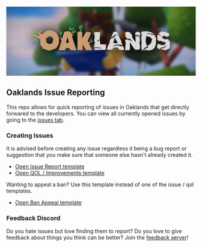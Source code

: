 ![banner](assets/banner.png)
## Oaklands Issue Reporting
This repo allows for quick reporting of issues in Oaklands that get directly forwared to the developers. You can view all currently opened issues by going to the [issues tab](https://github.com/typical-developers/oaklands-feedback/issues).

### Creating Issues
It is advised before creating any issue regardless it being a bug report or suggestion that you make sure that someone else hasn't already created it.
- [Open Issue Report template](https://github.com/typical-developers/oaklands-issues/issues/new?assignees=&labels=bug&projects=oaklands-issues%2Fmain&template=issue-report.yaml&title=%5BBUG%5D%3A+)
- [Open QOL / Improvements template](https://github.com/typical-developers/oaklands-feedback/issues/new?assignees=&labels=improvement&projects=oaklands-issues%2Fmain&template=QOL.yaml&title=%5BIMRPOVEMENTS%5D%3A+)

Wanting to appeal a ban? Use this template instead of one of the issue / qol templates.
- [Open Ban Appeal template](https://github.com/typical-developers/oaklands-feedback/issues/new?assignees=&labels=appeal&projects=oaklands-issues%2Fmain&template=APPEAL.yaml&title=%5BBAN+APPEAL%5D%3A+%7Busername%7D)

### Feedback Discord
Do you hate issues but love finding them to report? Do you love to give feedback about things you think can be better? Join the [feedback server](https://discord.gg/SZvBQChsHv)!